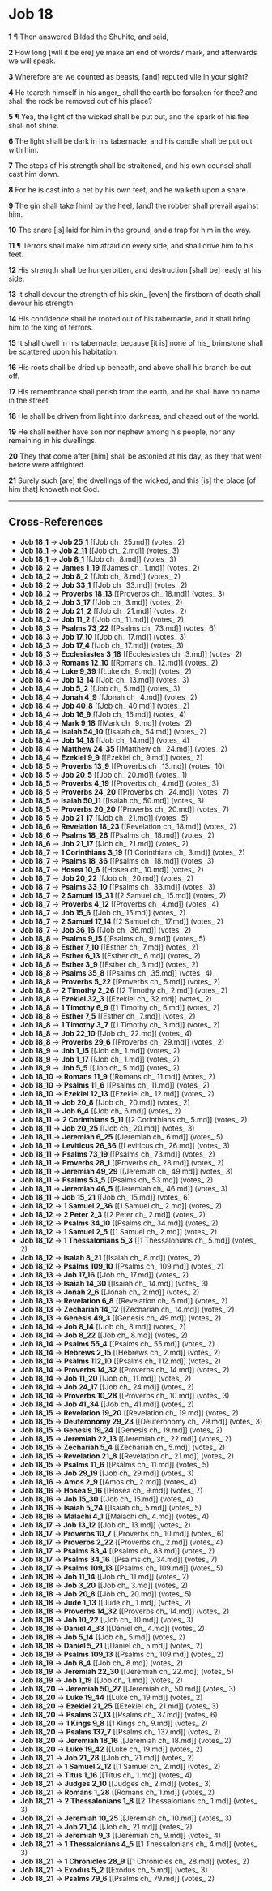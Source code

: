 # Job 18

**1** ¶ Then answered Bildad the Shuhite, and said,

**2** How long [will it be ere] ye make an end of words? mark, and afterwards we will speak.

**3** Wherefore are we counted as beasts, [and] reputed vile in your sight?

**4** He teareth himself in his anger_ shall the earth be forsaken for thee? and shall the rock be removed out of his place?

**5** ¶ Yea, the light of the wicked shall be put out, and the spark of his fire shall not shine.

**6** The light shall be dark in his tabernacle, and his candle shall be put out with him.

**7** The steps of his strength shall be straitened, and his own counsel shall cast him down.

**8** For he is cast into a net by his own feet, and he walketh upon a snare.

**9** The gin shall take [him] by the heel, [and] the robber shall prevail against him.

**10** The snare [is] laid for him in the ground, and a trap for him in the way.

**11** ¶ Terrors shall make him afraid on every side, and shall drive him to his feet.

**12** His strength shall be hungerbitten, and destruction [shall be] ready at his side.

**13** It shall devour the strength of his skin_ [even] the firstborn of death shall devour his strength.

**14** His confidence shall be rooted out of his tabernacle, and it shall bring him to the king of terrors.

**15** It shall dwell in his tabernacle, because [it is] none of his_ brimstone shall be scattered upon his habitation.

**16** His roots shall be dried up beneath, and above shall his branch be cut off.

**17** His remembrance shall perish from the earth, and he shall have no name in the street.

**18** He shall be driven from light into darkness, and chased out of the world.

**19** He shall neither have son nor nephew among his people, nor any remaining in his dwellings.

**20** They that come after [him] shall be astonied at his day, as they that went before were affrighted.

**21** Surely such [are] the dwellings of the wicked, and this [is] the place [of him that] knoweth not God.

---

## Cross-References

- **Job 18_1** → **Job 25_1** [[Job ch_ 25.md]] (votes_ 2)
- **Job 18_1** → **Job 2_11** [[Job ch_ 2.md]] (votes_ 3)
- **Job 18_1** → **Job 8_1** [[Job ch_ 8.md]] (votes_ 3)
- **Job 18_2** → **James 1_19** [[James ch_ 1.md]] (votes_ 2)
- **Job 18_2** → **Job 8_2** [[Job ch_ 8.md]] (votes_ 2)
- **Job 18_2** → **Job 33_1** [[Job ch_ 33.md]] (votes_ 2)
- **Job 18_2** → **Proverbs 18_13** [[Proverbs ch_ 18.md]] (votes_ 3)
- **Job 18_2** → **Job 3_17** [[Job ch_ 3.md]] (votes_ 2)
- **Job 18_2** → **Job 21_2** [[Job ch_ 21.md]] (votes_ 2)
- **Job 18_2** → **Job 11_2** [[Job ch_ 11.md]] (votes_ 2)
- **Job 18_3** → **Psalms 73_22** [[Psalms ch_ 73.md]] (votes_ 6)
- **Job 18_3** → **Job 17_10** [[Job ch_ 17.md]] (votes_ 3)
- **Job 18_3** → **Job 17_4** [[Job ch_ 17.md]] (votes_ 3)
- **Job 18_3** → **Ecclesiastes 3_18** [[Ecclesiastes ch_ 3.md]] (votes_ 2)
- **Job 18_3** → **Romans 12_10** [[Romans ch_ 12.md]] (votes_ 2)
- **Job 18_4** → **Luke 9_39** [[Luke ch_ 9.md]] (votes_ 2)
- **Job 18_4** → **Job 13_14** [[Job ch_ 13.md]] (votes_ 3)
- **Job 18_4** → **Job 5_2** [[Job ch_ 5.md]] (votes_ 3)
- **Job 18_4** → **Jonah 4_9** [[Jonah ch_ 4.md]] (votes_ 2)
- **Job 18_4** → **Job 40_8** [[Job ch_ 40.md]] (votes_ 2)
- **Job 18_4** → **Job 16_9** [[Job ch_ 16.md]] (votes_ 4)
- **Job 18_4** → **Mark 9_18** [[Mark ch_ 9.md]] (votes_ 2)
- **Job 18_4** → **Isaiah 54_10** [[Isaiah ch_ 54.md]] (votes_ 2)
- **Job 18_4** → **Job 14_18** [[Job ch_ 14.md]] (votes_ 4)
- **Job 18_4** → **Matthew 24_35** [[Matthew ch_ 24.md]] (votes_ 2)
- **Job 18_4** → **Ezekiel 9_9** [[Ezekiel ch_ 9.md]] (votes_ 2)
- **Job 18_5** → **Proverbs 13_9** [[Proverbs ch_ 13.md]] (votes_ 10)
- **Job 18_5** → **Job 20_5** [[Job ch_ 20.md]] (votes_ 1)
- **Job 18_5** → **Proverbs 4_19** [[Proverbs ch_ 4.md]] (votes_ 3)
- **Job 18_5** → **Proverbs 24_20** [[Proverbs ch_ 24.md]] (votes_ 7)
- **Job 18_5** → **Isaiah 50_11** [[Isaiah ch_ 50.md]] (votes_ 3)
- **Job 18_5** → **Proverbs 20_20** [[Proverbs ch_ 20.md]] (votes_ 7)
- **Job 18_5** → **Job 21_17** [[Job ch_ 21.md]] (votes_ 5)
- **Job 18_6** → **Revelation 18_23** [[Revelation ch_ 18.md]] (votes_ 2)
- **Job 18_6** → **Psalms 18_28** [[Psalms ch_ 18.md]] (votes_ 2)
- **Job 18_6** → **Job 21_17** [[Job ch_ 21.md]] (votes_ 2)
- **Job 18_7** → **1 Corinthians 3_19** [[1 Corinthians ch_ 3.md]] (votes_ 2)
- **Job 18_7** → **Psalms 18_36** [[Psalms ch_ 18.md]] (votes_ 3)
- **Job 18_7** → **Hosea 10_6** [[Hosea ch_ 10.md]] (votes_ 2)
- **Job 18_7** → **Job 20_22** [[Job ch_ 20.md]] (votes_ 2)
- **Job 18_7** → **Psalms 33_10** [[Psalms ch_ 33.md]] (votes_ 3)
- **Job 18_7** → **2 Samuel 15_31** [[2 Samuel ch_ 15.md]] (votes_ 2)
- **Job 18_7** → **Proverbs 4_12** [[Proverbs ch_ 4.md]] (votes_ 4)
- **Job 18_7** → **Job 15_6** [[Job ch_ 15.md]] (votes_ 2)
- **Job 18_7** → **2 Samuel 17_14** [[2 Samuel ch_ 17.md]] (votes_ 2)
- **Job 18_7** → **Job 36_16** [[Job ch_ 36.md]] (votes_ 2)
- **Job 18_8** → **Psalms 9_15** [[Psalms ch_ 9.md]] (votes_ 5)
- **Job 18_8** → **Esther 7_10** [[Esther ch_ 7.md]] (votes_ 2)
- **Job 18_8** → **Esther 6_13** [[Esther ch_ 6.md]] (votes_ 2)
- **Job 18_8** → **Esther 3_9** [[Esther ch_ 3.md]] (votes_ 2)
- **Job 18_8** → **Psalms 35_8** [[Psalms ch_ 35.md]] (votes_ 4)
- **Job 18_8** → **Proverbs 5_22** [[Proverbs ch_ 5.md]] (votes_ 2)
- **Job 18_8** → **2 Timothy 2_26** [[2 Timothy ch_ 2.md]] (votes_ 2)
- **Job 18_8** → **Ezekiel 32_3** [[Ezekiel ch_ 32.md]] (votes_ 2)
- **Job 18_8** → **1 Timothy 6_9** [[1 Timothy ch_ 6.md]] (votes_ 2)
- **Job 18_8** → **Esther 7_5** [[Esther ch_ 7.md]] (votes_ 2)
- **Job 18_8** → **1 Timothy 3_7** [[1 Timothy ch_ 3.md]] (votes_ 2)
- **Job 18_8** → **Job 22_10** [[Job ch_ 22.md]] (votes_ 4)
- **Job 18_8** → **Proverbs 29_6** [[Proverbs ch_ 29.md]] (votes_ 2)
- **Job 18_9** → **Job 1_15** [[Job ch_ 1.md]] (votes_ 2)
- **Job 18_9** → **Job 1_17** [[Job ch_ 1.md]] (votes_ 2)
- **Job 18_9** → **Job 5_5** [[Job ch_ 5.md]] (votes_ 2)
- **Job 18_10** → **Romans 11_9** [[Romans ch_ 11.md]] (votes_ 2)
- **Job 18_10** → **Psalms 11_6** [[Psalms ch_ 11.md]] (votes_ 2)
- **Job 18_10** → **Ezekiel 12_13** [[Ezekiel ch_ 12.md]] (votes_ 2)
- **Job 18_11** → **Job 20_8** [[Job ch_ 20.md]] (votes_ 2)
- **Job 18_11** → **Job 6_4** [[Job ch_ 6.md]] (votes_ 2)
- **Job 18_11** → **2 Corinthians 5_11** [[2 Corinthians ch_ 5.md]] (votes_ 2)
- **Job 18_11** → **Job 20_25** [[Job ch_ 20.md]] (votes_ 3)
- **Job 18_11** → **Jeremiah 6_25** [[Jeremiah ch_ 6.md]] (votes_ 5)
- **Job 18_11** → **Leviticus 26_36** [[Leviticus ch_ 26.md]] (votes_ 3)
- **Job 18_11** → **Psalms 73_19** [[Psalms ch_ 73.md]] (votes_ 2)
- **Job 18_11** → **Proverbs 28_1** [[Proverbs ch_ 28.md]] (votes_ 2)
- **Job 18_11** → **Jeremiah 49_29** [[Jeremiah ch_ 49.md]] (votes_ 3)
- **Job 18_11** → **Psalms 53_5** [[Psalms ch_ 53.md]] (votes_ 2)
- **Job 18_11** → **Jeremiah 46_5** [[Jeremiah ch_ 46.md]] (votes_ 3)
- **Job 18_11** → **Job 15_21** [[Job ch_ 15.md]] (votes_ 6)
- **Job 18_12** → **1 Samuel 2_36** [[1 Samuel ch_ 2.md]] (votes_ 2)
- **Job 18_12** → **2 Peter 2_3** [[2 Peter ch_ 2.md]] (votes_ 2)
- **Job 18_12** → **Psalms 34_10** [[Psalms ch_ 34.md]] (votes_ 2)
- **Job 18_12** → **1 Samuel 2_5** [[1 Samuel ch_ 2.md]] (votes_ 2)
- **Job 18_12** → **1 Thessalonians 5_3** [[1 Thessalonians ch_ 5.md]] (votes_ 2)
- **Job 18_12** → **Isaiah 8_21** [[Isaiah ch_ 8.md]] (votes_ 2)
- **Job 18_12** → **Psalms 109_10** [[Psalms ch_ 109.md]] (votes_ 2)
- **Job 18_13** → **Job 17_16** [[Job ch_ 17.md]] (votes_ 2)
- **Job 18_13** → **Isaiah 14_30** [[Isaiah ch_ 14.md]] (votes_ 3)
- **Job 18_13** → **Jonah 2_6** [[Jonah ch_ 2.md]] (votes_ 2)
- **Job 18_13** → **Revelation 6_8** [[Revelation ch_ 6.md]] (votes_ 2)
- **Job 18_13** → **Zechariah 14_12** [[Zechariah ch_ 14.md]] (votes_ 2)
- **Job 18_13** → **Genesis 49_3** [[Genesis ch_ 49.md]] (votes_ 2)
- **Job 18_14** → **Job 8_14** [[Job ch_ 8.md]] (votes_ 2)
- **Job 18_14** → **Job 8_22** [[Job ch_ 8.md]] (votes_ 2)
- **Job 18_14** → **Psalms 55_4** [[Psalms ch_ 55.md]] (votes_ 2)
- **Job 18_14** → **Hebrews 2_15** [[Hebrews ch_ 2.md]] (votes_ 2)
- **Job 18_14** → **Psalms 112_10** [[Psalms ch_ 112.md]] (votes_ 2)
- **Job 18_14** → **Proverbs 14_32** [[Proverbs ch_ 14.md]] (votes_ 2)
- **Job 18_14** → **Job 11_20** [[Job ch_ 11.md]] (votes_ 2)
- **Job 18_14** → **Job 24_17** [[Job ch_ 24.md]] (votes_ 2)
- **Job 18_14** → **Proverbs 10_28** [[Proverbs ch_ 10.md]] (votes_ 3)
- **Job 18_14** → **Job 41_34** [[Job ch_ 41.md]] (votes_ 2)
- **Job 18_15** → **Revelation 19_20** [[Revelation ch_ 19.md]] (votes_ 2)
- **Job 18_15** → **Deuteronomy 29_23** [[Deuteronomy ch_ 29.md]] (votes_ 3)
- **Job 18_15** → **Genesis 19_24** [[Genesis ch_ 19.md]] (votes_ 2)
- **Job 18_15** → **Jeremiah 22_13** [[Jeremiah ch_ 22.md]] (votes_ 2)
- **Job 18_15** → **Zechariah 5_4** [[Zechariah ch_ 5.md]] (votes_ 2)
- **Job 18_15** → **Revelation 21_8** [[Revelation ch_ 21.md]] (votes_ 2)
- **Job 18_15** → **Psalms 11_6** [[Psalms ch_ 11.md]] (votes_ 5)
- **Job 18_16** → **Job 29_19** [[Job ch_ 29.md]] (votes_ 3)
- **Job 18_16** → **Amos 2_9** [[Amos ch_ 2.md]] (votes_ 4)
- **Job 18_16** → **Hosea 9_16** [[Hosea ch_ 9.md]] (votes_ 7)
- **Job 18_16** → **Job 15_30** [[Job ch_ 15.md]] (votes_ 4)
- **Job 18_16** → **Isaiah 5_24** [[Isaiah ch_ 5.md]] (votes_ 5)
- **Job 18_16** → **Malachi 4_1** [[Malachi ch_ 4.md]] (votes_ 4)
- **Job 18_17** → **Job 13_12** [[Job ch_ 13.md]] (votes_ 2)
- **Job 18_17** → **Proverbs 10_7** [[Proverbs ch_ 10.md]] (votes_ 6)
- **Job 18_17** → **Proverbs 2_22** [[Proverbs ch_ 2.md]] (votes_ 4)
- **Job 18_17** → **Psalms 83_4** [[Psalms ch_ 83.md]] (votes_ 2)
- **Job 18_17** → **Psalms 34_16** [[Psalms ch_ 34.md]] (votes_ 7)
- **Job 18_17** → **Psalms 109_13** [[Psalms ch_ 109.md]] (votes_ 5)
- **Job 18_18** → **Job 11_14** [[Job ch_ 11.md]] (votes_ 2)
- **Job 18_18** → **Job 3_20** [[Job ch_ 3.md]] (votes_ 2)
- **Job 18_18** → **Job 20_8** [[Job ch_ 20.md]] (votes_ 5)
- **Job 18_18** → **Jude 1_13** [[Jude ch_ 1.md]] (votes_ 2)
- **Job 18_18** → **Proverbs 14_32** [[Proverbs ch_ 14.md]] (votes_ 2)
- **Job 18_18** → **Job 10_22** [[Job ch_ 10.md]] (votes_ 3)
- **Job 18_18** → **Daniel 4_33** [[Daniel ch_ 4.md]] (votes_ 2)
- **Job 18_18** → **Job 5_14** [[Job ch_ 5.md]] (votes_ 2)
- **Job 18_18** → **Daniel 5_21** [[Daniel ch_ 5.md]] (votes_ 2)
- **Job 18_19** → **Psalms 109_13** [[Psalms ch_ 109.md]] (votes_ 2)
- **Job 18_19** → **Job 8_4** [[Job ch_ 8.md]] (votes_ 2)
- **Job 18_19** → **Jeremiah 22_30** [[Jeremiah ch_ 22.md]] (votes_ 5)
- **Job 18_19** → **Job 1_19** [[Job ch_ 1.md]] (votes_ 2)
- **Job 18_20** → **Jeremiah 50_27** [[Jeremiah ch_ 50.md]] (votes_ 3)
- **Job 18_20** → **Luke 19_44** [[Luke ch_ 19.md]] (votes_ 2)
- **Job 18_20** → **Ezekiel 21_25** [[Ezekiel ch_ 21.md]] (votes_ 3)
- **Job 18_20** → **Psalms 37_13** [[Psalms ch_ 37.md]] (votes_ 6)
- **Job 18_20** → **1 Kings 9_8** [[1 Kings ch_ 9.md]] (votes_ 2)
- **Job 18_20** → **Psalms 137_7** [[Psalms ch_ 137.md]] (votes_ 2)
- **Job 18_20** → **Jeremiah 18_16** [[Jeremiah ch_ 18.md]] (votes_ 2)
- **Job 18_20** → **Luke 19_42** [[Luke ch_ 19.md]] (votes_ 2)
- **Job 18_21** → **Job 21_28** [[Job ch_ 21.md]] (votes_ 2)
- **Job 18_21** → **1 Samuel 2_12** [[1 Samuel ch_ 2.md]] (votes_ 2)
- **Job 18_21** → **Titus 1_16** [[Titus ch_ 1.md]] (votes_ 4)
- **Job 18_21** → **Judges 2_10** [[Judges ch_ 2.md]] (votes_ 3)
- **Job 18_21** → **Romans 1_28** [[Romans ch_ 1.md]] (votes_ 2)
- **Job 18_21** → **2 Thessalonians 1_8** [[2 Thessalonians ch_ 1.md]] (votes_ 3)
- **Job 18_21** → **Jeremiah 10_25** [[Jeremiah ch_ 10.md]] (votes_ 3)
- **Job 18_21** → **Job 21_14** [[Job ch_ 21.md]] (votes_ 2)
- **Job 18_21** → **Jeremiah 9_3** [[Jeremiah ch_ 9.md]] (votes_ 4)
- **Job 18_21** → **1 Thessalonians 4_5** [[1 Thessalonians ch_ 4.md]] (votes_ 3)
- **Job 18_21** → **1 Chronicles 28_9** [[1 Chronicles ch_ 28.md]] (votes_ 2)
- **Job 18_21** → **Exodus 5_2** [[Exodus ch_ 5.md]] (votes_ 3)
- **Job 18_21** → **Psalms 79_6** [[Psalms ch_ 79.md]] (votes_ 2)
